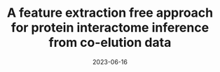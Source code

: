 ---
title: "A feature extraction free approach for protein interactome inference from co-elution data"
collection: publications
permalink: https://doi.org/10.1093/bib/bbad229
excerpt: ''
date: 2023-06-16
venue: '<b>Briefings in Bioinformatics</b>'
paperurl: 'https://doi.org/10.1093/bib/bbad229'
citation: '<b style="color:#ad0000">Kuan-Hao Chao*</b>, Pei-Wei Chen*, S.A. Seshia, B. Langmead* (2022). WGT: Tools and algorithms for recognizing, visualizing and generating Wheeler graphs, <i><b>bioRxiv</b></i>, <a href="https://doi.org/10.1101/2022.10.15.512390">https://doi.org/10.1101/2022.10.15.512390</a>.'
doi: 'https://doi.org/10.1093/bib/bbad229'
pdf: 'https://watermark.silverchair.com/bbad229.pdf?token=AQECAHi208BE49Ooan9kkhW_Ercy7Dm3ZL_9Cf3qfKAc485ysgAAA2YwggNiBgkqhkiG9w0BBwagggNTMIIDTwIBADCCA0gGCSqGSIb3DQEHATAeBglghkgBZQMEAS4wEQQMD7wdAk5rJ6zSRN2mAgEQgIIDGeeYmdxTEokzSIK2cl1iD2bUA5c_0YEzu7OoX4_-exqjoRvuuaOe1EZlWzxRt_TP_TN9zZCBcDo2Itk4X9-gv2P8TQloZl1J1vshLN0FgO0CP66GGh-7lPjmSxhcqajMjwYTRyqsvLN82AsXRGK5hp72xMx5wXftsBMtE79v00SumB3lT4KDJY-XfOyXMmoFYfK2lLte02unRB8Sj7G_HScoZEcgERjwP8aXEONYPRVhGo2D3YVeJkwLPE_rwCbqeQS2A4Q4UC1MZXU6a8MUbv0eMIHm86-NVss8GZOqa1wZvUi1SXudbipsmqn5m3uWrOUUH4NxHPrmji70ALf89_PA85GgPmxh4ki16RSN8_Ee_1mG1nd9kpjkuRBwATaicz8WdW0IXRIMWDDIWtIUBbd67Nvr2CSSkeW4iou4JBGlfWmut20t9thdFXrrY0YH80iwNp3T1Gz_4zGhZQuQvr1Kfs7Ozb2OuI6EZw8VoYQ-L6CvCOjNPQYfYFOywrVrLmvnKjUsQtaXJTnY4lLdgF0CJ8eLYgNV_BDXx2g-GO4GoNcYxfIJFLu34bGCvbRNTvGc6rzpkrYMuENwM11YZiC_UyoMQRm7gwKoFIXy_-AseeA6SPH0y3ftzmMMxsY6hK-m2s4o_dxgtBfB1rqW2ArxT3Pa2UIDFG_MP2vaS7BPHuyFV6bmxVpbf5KzPaI8G9m0nML3-zS353WyANCahscTokk_a_TiiG5iWJEqYJehJYz3zpoGVIBzL0yuN4zGlLSKUYP9_GCJ5BO7wIjIv93vgJiQiCpsNgMdY0U_81IROvjPx49By7XvFgvTdzk39nB2ysD3d3AyFSllGcOMjYPz0HtZY6_vlzVqFCyXZZM_JqExfmpn1k-apYCxwkmFmNsUsMMMDEAZqncRf75sJp1WS4VO5KE-kWOHoB7C0iepsmC3pH2eC67od3c2-XBxLLyil91MqoqEDX3DrNxkQ-CejThS4c2QDmCM69ssBroo4teroaIuKsU7SjoHNaUHsSd04Dzvlb82FNBhCZb-CIX2rOEHONAU-N8'
code: 'https://github.com/bio-it-station/SPIFFED'
documentation: 'https://github.com/bio-it-station/SPIFFED'
authors: 'Yu-Hsin Chen<sup>†</sup>, <b style="color:#ad0000">Kuan-Hao Chao<sup>†</sup></b>, Jin Yung Wong, Chien-Fu Liu, Jun-Yi Leu*, Huai-Kuang Tsai*'
altmetric: "<div class='altmetric-embed' data-badge-type='1' data-doi='10.1101/2022.10.15.512390' style='display:inline;'></div>"
altmetric_inside: "<div data-badge-type='donut' class='altmetric-embed' data-badge-popover='left' data-doi='10.1101/2022.10.15.512390' style='display:inline;'></div>"
SJR: '<a href="https://www.scimagojr.com/journalsearch.php?q=19700182013&amp;tip=sid&amp;exact=no" title="SCImago Journal &amp; Country Rank"><img border="0" src="https://www.scimagojr.com/journal_img.php?id=19700182013" style="width:235px; height: 250px;object-fit: cover;display: inline; margin-top:20px;" alt="SCImago Journal &amp; Country Rank"  /></a>'
license: '<a href="https://opensource.org/licenses/MIT" target="_blank"><img src="https://img.shields.io/badge/License-MIT-yellow.svg"></a>'
platforms:
superviser_clean:
  - "Ben Langmead"
research_clean: "WGT"
---